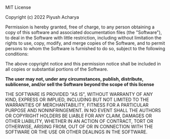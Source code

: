 MIT License

Copyright (c) 2022 Piyush Acharya

Permission is hereby granted, free of charge, to any person obtaining a copy
of this software and associated documentation files (the "Software"), to deal
in the Software with little restriction, including without limitation the rights
to use, copy, modify, and merge copies of the Software, and to permit persons to whom the Software is
furnished to do so, subject to the following conditions:

The above copyright notice and this permission notice shall be included in all
copies or substantial portions of the Software.

**The user may not, under any circumstances, publish, distribute, sublicense, and/or sell the Software beyond the scope of this license**

THE SOFTWARE IS PROVIDED "AS IS", WITHOUT WARRANTY OF ANY KIND, EXPRESS OR
IMPLIED, INCLUDING BUT NOT LIMITED TO THE WARRANTIES OF MERCHANTABILITY,
FITNESS FOR A PARTICULAR PURPOSE AND NONINFRINGEMENT. IN NO EVENT SHALL THE
AUTHORS OR COPYRIGHT HOLDERS BE LIABLE FOR ANY CLAIM, DAMAGES OR OTHER
LIABILITY, WHETHER IN AN ACTION OF CONTRACT, TORT OR OTHERWISE, ARISING FROM,
OUT OF OR IN CONNECTION WITH THE SOFTWARE OR THE USE OR OTHER DEALINGS IN THE
SOFTWARE.
